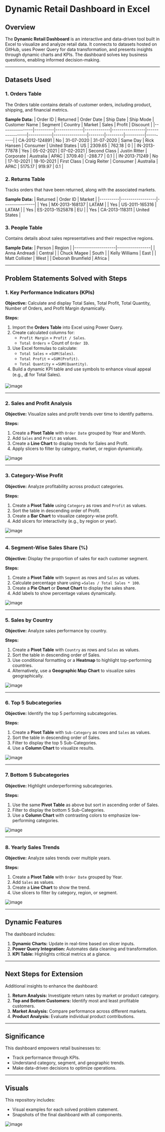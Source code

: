 # Dynamic Retail Dashboard in Excel

## Overview
The **Dynamic Retail Dashboard** is an interactive and data-driven tool built in Excel to visualize and analyze retail data. It connects to datasets hosted on GitHub, uses Power Query for data transformation, and presents insights through dynamic charts and KPIs. The dashboard solves key business questions, enabling informed decision-making.

---

## Datasets Used

### 1. **Orders Table**
The Orders table contains details of customer orders, including product, shipping, and financial metrics.

**Sample Data:**
| Order ID       | Returned | Order Date   | Ship Date   | Ship Mode       | Customer Name   | Segment    | Country         | Market | Sales   | Profit   | Discount |
|----------------|----------|--------------|-------------|-----------------|-----------------|------------|-----------------|--------|---------|----------|----------|
| CA-2012-124891 | No       | 31-07-2020   | 31-07-2020  | Same Day        | Rick Hansen     | Consumer   | United States   | US     | 2309.65 | 762.18   | 0        |
| IN-2013-77878  | Yes      | 05-02-2021   | 07-02-2021  | Second Class    | Justin Ritter   | Corporate  | Australia       | APAC   | 3709.40 | -288.77  | 0.1      |
| IN-2013-71249  | No       | 17-10-2021   | 18-10-2021  | First Class     | Craig Reiter    | Consumer   | Australia       | APAC   | 5175.17 | 919.97   | 0.1      |

### 2. **Returns Table**
Tracks orders that have been returned, along with the associated markets.

**Sample Data:**
| Returned | Order ID         | Market         |
|----------|------------------|----------------|
| Yes      | MX-2013-168137   | LATAM          |
| Yes      | US-2011-165316   | LATAM          |
| Yes      | ES-2013-1525878  | EU             |
| Yes      | CA-2013-118311   | United States  |

### 3. **People Table**
Contains details about sales representatives and their respective regions.

**Sample Data:**
| Person              | Region          |
|---------------------|-----------------|
| Anna Andreadi       | Central         |
| Chuck Magee         | South           |
| Kelly Williams      | East            |
| Matt Collister      | West            |
| Deborah Brumfield   | Africa          |

---

## Problem Statements Solved with Steps

### 1. **Key Performance Indicators (KPIs)**
   **Objective:** Calculate and display Total Sales, Total Profit, Total Quantity, Number of Orders, and Profit Margin dynamically.

   **Steps:**
   1. Import the **Orders Table** into Excel using Power Query.
   2. Create calculated columns for:
      - `Profit Margin` = `Profit / Sales`.
      - `Total Orders` = Count of `Order ID`.
   3. Use Excel formulas to calculate:
      - `Total Sales` = `=SUM(Sales)`.
      - `Total Profit` = `=SUM(Profit)`.
      - `Total Quantity` = `=SUM(Quantity)`.
   4. Build a dynamic KPI table and use symbols to enhance visual appeal (e.g., 💰 for Total Sales).

![image](https://github.com/user-attachments/assets/d71d18f9-fc2e-4be9-a661-d316fd3a8e39)


---

### 2. **Sales and Profit Analysis**
   **Objective:** Visualize sales and profit trends over time to identify patterns.

   **Steps:**
   1. Create a **Pivot Table** with `Order Date` grouped by Year and Month.
   2. Add `Sales` and `Profit` as values.
   3. Create a **Line Chart** to display trends for Sales and Profit.
   4. Apply slicers to filter by category, market, or region dynamically.

![image](https://github.com/user-attachments/assets/9651ba55-f8c0-4410-b0f3-78a10c09b91e)


---

### 3. **Category-Wise Profit**
   **Objective:** Analyze profitability across product categories.

   **Steps:**
   1. Create a **Pivot Table** using `Category` as rows and `Profit` as values.
   2. Sort the table in descending order of Profit.
   3. Create a **Bar Chart** to visualize category-wise profit.
   4. Add slicers for interactivity (e.g., by region or year).

![image](https://github.com/user-attachments/assets/e61cd74c-9983-4dd1-91a2-92b9aa349f0e)


---

### 4. **Segment-Wise Sales Share (%)**
   **Objective:** Display the proportion of sales for each customer segment.

   **Steps:**
   1. Create a **Pivot Table** with `Segment` as rows and `Sales` as values.
   2. Calculate percentage share using `=Sales / Total Sales * 100`.
   3. Create a **Pie Chart** or **Donut Chart** to display the sales share.
   4. Add labels to show percentage values dynamically.

![image](https://github.com/user-attachments/assets/b73031c9-8f81-4bcc-903c-270977d7891a)

---

### 5. **Sales by Country**
   **Objective:** Analyze sales performance by country.

   **Steps:**
   1. Create a **Pivot Table** with `Country` as rows and `Sales` as values.
   2. Sort the table in descending order of Sales.
   3. Use conditional formatting or a **Heatmap** to highlight top-performing countries.
   4. Alternatively, use a **Geographic Map Chart** to visualize sales geographically.

![image](https://github.com/user-attachments/assets/4cea0d13-3152-4690-8002-3ff01ee90290)

---

### 6. **Top 5 Subcategories**
   **Objective:** Identify the top 5 performing subcategories.

   **Steps:**
   1. Create a **Pivot Table** with `Sub-Category` as rows and `Sales` as values.
   2. Sort the table in descending order of Sales.
   3. Filter to display the top 5 Sub-Categories.
   4. Use a **Column Chart** to visualize results.

![image](https://github.com/user-attachments/assets/547847e7-fdc7-419c-b14a-45991538c997)

---

### 7. **Bottom 5 Subcategories**
   **Objective:** Highlight underperforming subcategories.

   **Steps:**
   1. Use the same **Pivot Table** as above but sort in ascending order of Sales.
   2. Filter to display the bottom 5 Sub-Categories.
   3. Use a **Column Chart** with contrasting colors to emphasize low-performing categories.

![image](https://github.com/user-attachments/assets/0ab7f7f8-bc6f-4185-8071-602c9e8ce10c)

---

### 8. **Yearly Sales Trends**
   **Objective:** Analyze sales trends over multiple years.

   **Steps:**
   1. Create a **Pivot Table** with `Order Date` grouped by Year.
   2. Add `Sales` as values.
   3. Create a **Line Chart** to show the trend.
   4. Use slicers to filter by category, region, or segment.


![image](https://github.com/user-attachments/assets/18ea9f1d-9643-40e9-8514-f16982b781cb)

---

## Dynamic Features
The dashboard includes:
1. **Dynamic Charts:** Update in real-time based on slicer inputs.
2. **Power Query Integration:** Automates data cleaning and transformation.
3. **KPI Table:** Highlights critical metrics at a glance.

---

## Next Steps for Extension
Additional insights to enhance the dashboard:
1. **Return Analysis:** Investigate return rates by market or product category.
2. **Top and Bottom Customers:** Identify most and least profitable customers.
3. **Market Analysis:** Compare performance across different markets.
4. **Product Analysis:** Evaluate individual product contributions.

---

## Significance
This dashboard empowers retail businesses to:
- Track performance through KPIs.
- Understand category, segment, and geographic trends.
- Make data-driven decisions to optimize operations.

---

## Visuals
This repository includes:
- Visual examples for each solved problem statement.
- Snapshots of the final dashboard with all components.

![image](https://github.com/user-attachments/assets/76c278f7-54bb-4628-a427-41ca3a1cd5a0)
